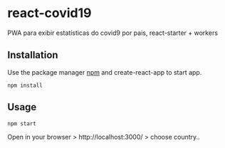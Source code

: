# react-covid19 

PWA para exibir estatísticas do covid9 por pais, react-starter + workers

## Installation

Use the package manager [npm](https://www.npmjs.com/) and create-react-app to start app.

```gitbash
npm install
```

## Usage

```gitbash
npm start
```
 Open in your browser > http://localhost:3000/ > choose country.. 


